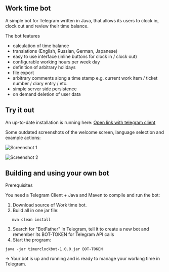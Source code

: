 Work time bot
-------------

A simple bot for Telegram written in Java, that allows its users to clock in, clock out and review their time balance.

The bot features
- calculation of time balance
- translations (English, Russian, German, Japanese)
- easy to use interface (inline buttons for clock in / clock out)
- configurable working hours per week day
- definition of arbitrary holidays
- file export
- arbitrary comments along a time stamp e.g. current work item / ticket number / diary entry / etc.
- simple server side persistence
- on demand deletion of user data


Try it out
----------

An up-to-date installation is running here: [Open link with telegram client](http://t.me/worktimerecorderbot)

Some outdated screenshots of the welcome screen, language selection and example actions:

![Screenshot 1](docs/1.jpg?raw=true "Screen 1")

![Screenshot 2](docs/2.jpg?raw=true "Screen 2")


Building and using your own bot
-------------------------------

Prerequisites

You need a Telegram Client + Java and Maven to compile and run the bot:

1) Download source of Work time bot.
2) Build all in one jar file:
``` 
   mvn clean install
```
3) Search for "BotFather" in Telegram, tell it to create a new bot and remember its BOT-TOKEN for Telegram API calls
4) Start the program:
```
java -jar timerclockbot-1.0.0.jar BOT-TOKEN
```

  -> Your bot is up and running and is ready to manage your working time in Telegram.
